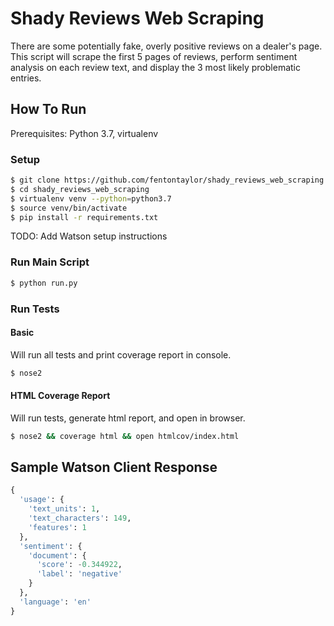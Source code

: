 # Shady Reviews Web Scraping
There are some potentially fake, overly positive reviews on a dealer's page. This script will scrape the first 5 pages of reviews, perform sentiment analysis on each review text, and display the 3 most likely problematic entries.

## How To Run
Prerequisites: Python 3.7, virtualenv

### Setup

```bash
$ git clone https://github.com/fentontaylor/shady_reviews_web_scraping.git
$ cd shady_reviews_web_scraping
$ virtualenv venv --python=python3.7
$ source venv/bin/activate
$ pip install -r requirements.txt
```

TODO: Add Watson setup instructions

### Run Main Script

```bash
$ python run.py
```

### Run Tests

#### Basic
Will run all tests and print coverage report in console.
```bash
$ nose2
```

#### HTML Coverage Report
Will run tests, generate html report, and open in browser.
```bash
$ nose2 && coverage html && open htmlcov/index.html
```

## Sample Watson Client Response
```py
{
  'usage': {
    'text_units': 1,
    'text_characters': 149,
    'features': 1
  },
  'sentiment': {
    'document': {
      'score': -0.344922,
      'label': 'negative'
    }
  },
  'language': 'en'
}
```
